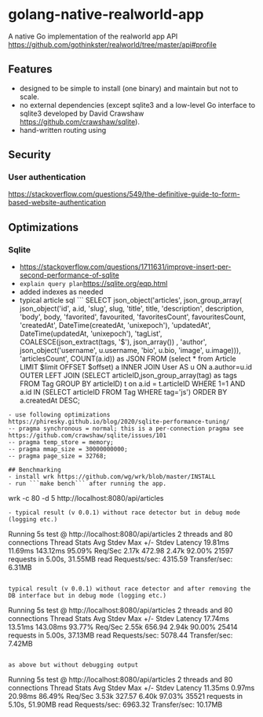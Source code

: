 # golang-native-realworld-app

A native Go implementation of the realworld app API https://github.com/gothinkster/realworld/tree/master/api#profile

## Features
- designed to be simple to install (one binary) and maintain but not to scale.
- no external dependencies (except sqlite3 and a low-level Go interface to sqlite3 developed by David Crawshaw https://github.com/crawshaw/sqlite).
- hand-written routing using 

## Security
### User authentication
https://stackoverflow.com/questions/549/the-definitive-guide-to-form-based-website-authentication

## Optimizations
### Sqlite
- https://stackoverflow.com/questions/1711631/improve-insert-per-second-performance-of-sqlite
- ```explain query plan```https://sqlite.org/eqp.html 
- added indexes as needed
- typical article sql ```
  SELECT json_object('articles', json_group_array(
        json_object('id', a.id, 'slug', slug, 'title', title, 'description', description,
'body', body, 'favorited', favourited, 'favoritesCount', favouritesCount,
'createdAt', DateTime(createdAt, 'unixepoch'), 'updatedAt', DateTime(updatedAt, 'unixepoch'),
'tagList', COALESCE(json_extract(tags, '$'), json_array()) ,
'author', json_object('username', u.username, 'bio', u.bio, 'image', u.image))), 'articlesCount',
        COUNT(a.id))
as JSON
FROM (select * from Article LIMIT $limit OFFSET $offset) a
INNER JOIN User AS u ON a.author=u.id
OUTER LEFT JOIN (SELECT articleID,json_group_array(tag) as tags FROM Tag GROUP BY articleID) t on a.id = t.articleID
 WHERE 1=1 AND a.id IN (SELECT articleID FROM Tag WHERE tag='js') ORDER BY a.createdAt DESC;
```
- use following optimizations https://phiresky.github.io/blog/2020/sqlite-performance-tuning/
-- pragma synchronous = normal; this is a per-connection pragma see https://github.com/crawshaw/sqlite/issues/101
-- pragma temp_store = memory;
-- pragma mmap_size = 30000000000;
-- pragma page_size = 32768;

## Benchmarking
- install wrk https://github.com/wg/wrk/blob/master/INSTALL
- run ```make bench``` after running the app.
```
wrk -c 80 -d 5  http://localhost:8080/api/articles
```
- typical result (v 0.0.1) without race detector but in debug mode (logging etc.)
```
Running 5s test @ http://localhost:8080/api/articles
  2 threads and 80 connections
  Thread Stats   Avg      Stdev     Max   +/- Stdev
    Latency    19.81ms   11.69ms 143.12ms   95.09%
    Req/Sec     2.17k   472.98     2.47k    92.00%
  21597 requests in 5.00s, 31.55MB read
Requests/sec:   4315.59
Transfer/sec:      6.31MB
```

typical result (v 0.0.1) without race detector and after removing the DB interface but in debug mode (logging etc.)
```
Running 5s test @ http://localhost:8080/api/articles
  2 threads and 80 connections
  Thread Stats   Avg      Stdev     Max   +/- Stdev
    Latency    17.74ms   13.51ms 143.08ms   93.77%
    Req/Sec     2.55k   656.94     2.94k    90.00%
  25414 requests in 5.00s, 37.13MB read
Requests/sec:   5078.44
Transfer/sec:      7.42MB
```

as above but without debugging output
```
Running 5s test @ http://localhost:8080/api/articles
  2 threads and 80 connections
  Thread Stats   Avg      Stdev     Max   +/- Stdev
    Latency    11.35ms    0.97ms  20.98ms   86.49%
    Req/Sec     3.53k   327.57     6.40k    97.03%
  35521 requests in 5.10s, 51.90MB read
Requests/sec:   6963.32
Transfer/sec:     10.17MB
```